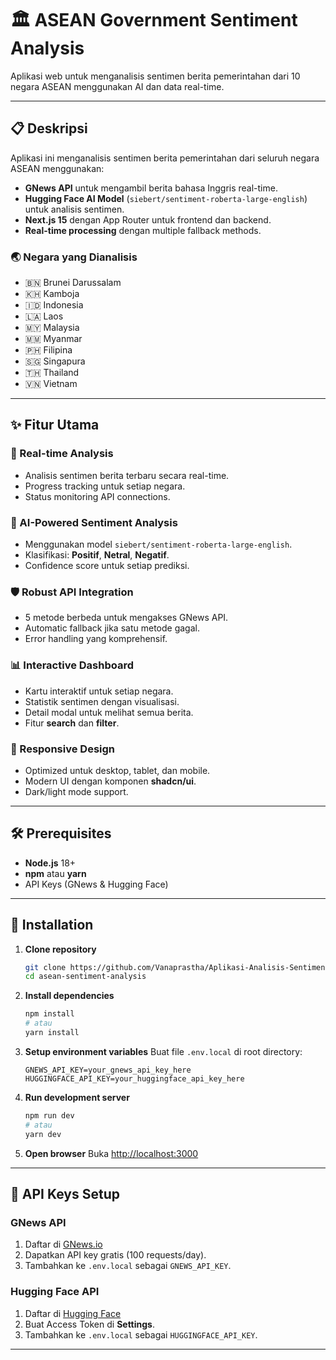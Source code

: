 # 🏛️ ASEAN Government Sentiment Analysis

Aplikasi web untuk menganalisis sentimen berita pemerintahan dari 10 negara ASEAN menggunakan AI dan data real-time.

---

## 📋 Deskripsi

Aplikasi ini menganalisis sentimen berita pemerintahan dari seluruh negara ASEAN menggunakan:

- **GNews API** untuk mengambil berita bahasa Inggris real-time.
- **Hugging Face AI Model** (`siebert/sentiment-roberta-large-english`) untuk analisis sentimen.
- **Next.js 15** dengan App Router untuk frontend dan backend.
- **Real-time processing** dengan multiple fallback methods.

### 🌏 Negara yang Dianalisis
- 🇧🇳 Brunei Darussalam
- 🇰🇭 Kamboja
- 🇮🇩 Indonesia
- 🇱🇦 Laos
- 🇲🇾 Malaysia
- 🇲🇲 Myanmar
- 🇵🇭 Filipina
- 🇸🇬 Singapura
- 🇹🇭 Thailand
- 🇻🇳 Vietnam

---

## ✨ Fitur Utama

### 🔄 Real-time Analysis
- Analisis sentimen berita terbaru secara real-time.
- Progress tracking untuk setiap negara.
- Status monitoring API connections.

### 🤖 AI-Powered Sentiment Analysis
- Menggunakan model `siebert/sentiment-roberta-large-english`.
- Klasifikasi: **Positif**, **Netral**, **Negatif**.
- Confidence score untuk setiap prediksi.

### 🛡️ Robust API Integration
- 5 metode berbeda untuk mengakses GNews API.
- Automatic fallback jika satu metode gagal.
- Error handling yang komprehensif.

### 📊 Interactive Dashboard
- Kartu interaktif untuk setiap negara.
- Statistik sentimen dengan visualisasi.
- Detail modal untuk melihat semua berita.
- Fitur **search** dan **filter**.

### 📱 Responsive Design
- Optimized untuk desktop, tablet, dan mobile.
- Modern UI dengan komponen **shadcn/ui**.
- Dark/light mode support.

---

## 🛠️ Prerequisites
- **Node.js** 18+
- **npm** atau **yarn**
- API Keys (GNews & Hugging Face)

---

## 🚀 Installation

1. **Clone repository**
   ```bash
   git clone https://github.com/Vanaprastha/Aplikasi-Analisis-Sentimen-Berita-Pemerintahan-ASEAN-berbasis-web-app.git
   cd asean-sentiment-analysis
   ```

2. **Install dependencies**
   ```bash
   npm install
   # atau
   yarn install
   ```

3. **Setup environment variables**
   Buat file `.env.local` di root directory:
   ```env
   GNEWS_API_KEY=your_gnews_api_key_here
   HUGGINGFACE_API_KEY=your_huggingface_api_key_here
   ```

4. **Run development server**
   ```bash
   npm run dev
   # atau
   yarn dev
   ```

5. **Open browser**
   Buka [http://localhost:3000](http://localhost:3000)

---

## 🔑 API Keys Setup

### GNews API
1. Daftar di [GNews.io](https://gnews.io)
2. Dapatkan API key gratis (100 requests/day).
3. Tambahkan ke `.env.local` sebagai `GNEWS_API_KEY`.

### Hugging Face API
1. Daftar di [Hugging Face](https://huggingface.co)
2. Buat Access Token di **Settings**.
3. Tambahkan ke `.env.local` sebagai `HUGGINGFACE_API_KEY`.

---
